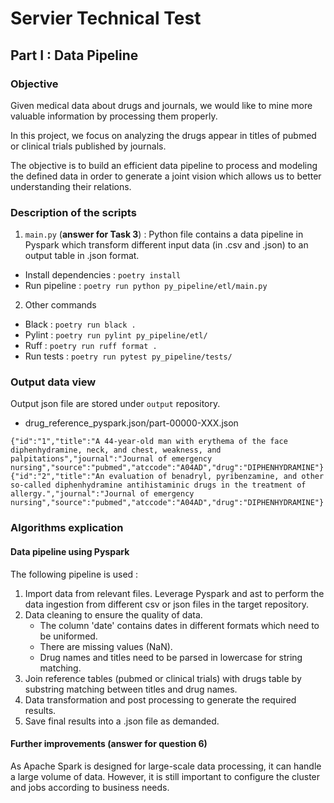 # Servier Technical Test

## Part I : Data Pipeline

### Objective
Given medical data about drugs and journals, we would like to mine more valuable information
by processing them properly.

In this project, we focus on analyzing the drugs appear in titles of pubmed or clinical trials 
published by journals.

The objective is to build an efficient data pipeline to process and modeling the defined data 
in order to generate a joint vision which allows us to better understanding their relations.

### Description of the scripts
1. `main.py` (**answer for Task 3**) : Python file contains a data pipeline in Pyspark which transform 
   different input data (in .csv and .json) to an output table in .json format. 
- Install dependencies : `poetry install`
- Run pipeline : `poetry run python py_pipeline/etl/main.py`
2. Other commands
- Black : `poetry run black .`
- Pylint : `poetry run pylint py_pipeline/etl/`
- Ruff : `poetry run ruff format .`
- Run tests : `poetry run pytest py_pipeline/tests/`

### Output data view
Output json file are stored under ```output``` repository.

- drug_reference_pyspark.json/part-00000-XXX.json
```
{"id":"1","title":"A 44-year-old man with erythema of the face diphenhydramine, neck, and chest, weakness, and palpitations","journal":"Journal of emergency nursing","source":"pubmed","atccode":"A04AD","drug":"DIPHENHYDRAMINE"}
{"id":"2","title":"An evaluation of benadryl, pyribenzamine, and other so-called diphenhydramine antihistaminic drugs in the treatment of allergy.","journal":"Journal of emergency nursing","source":"pubmed","atccode":"A04AD","drug":"DIPHENHYDRAMINE"}
```

### Algorithms explication

#### Data pipeline using Pyspark
The following pipeline is used :
1. Import data from relevant files. Leverage Pyspark and ast to perform the data ingestion 
   from different csv or json files in the target repository.
2. Data cleaning to ensure the quality of data.
    - The column 'date' contains dates in different formats which need to be uniformed.
    - There are missing values (NaN).
    - Drug names and titles need to be parsed in lowercase for string matching.
3. Join reference tables (pubmed or clinical trials) with drugs table by substring matching 
   between titles and drug names.
4. Data transformation and post processing to generate the required results.
5. Save final results into a .json file as demanded.

#### Further improvements (answer for question 6)
As Apache Spark is designed for large-scale data processing, it can handle a large volume of data. 
However, it is still important to configure the cluster and jobs according to business needs.
